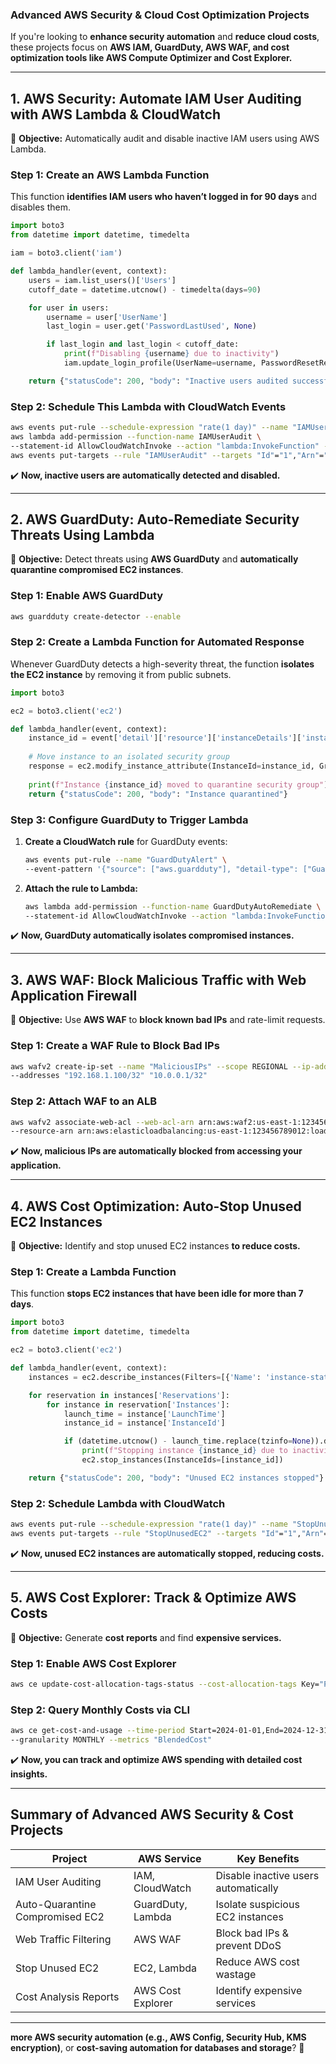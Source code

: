 ### **Advanced AWS Security & Cloud Cost Optimization Projects**  

If you're looking to **enhance security automation** and **reduce cloud costs**, these projects focus on **AWS IAM, GuardDuty, AWS WAF, and cost optimization tools like AWS Compute Optimizer and Cost Explorer.**

---

## **1. AWS Security: Automate IAM User Auditing with AWS Lambda & CloudWatch**  
🔹 **Objective:** Automatically audit and disable inactive IAM users using AWS Lambda.

### **Step 1: Create an AWS Lambda Function**  
This function **identifies IAM users who haven’t logged in for 90 days** and disables them.

```python
import boto3
from datetime import datetime, timedelta

iam = boto3.client('iam')

def lambda_handler(event, context):
    users = iam.list_users()['Users']
    cutoff_date = datetime.utcnow() - timedelta(days=90)

    for user in users:
        username = user['UserName']
        last_login = user.get('PasswordLastUsed', None)

        if last_login and last_login < cutoff_date:
            print(f"Disabling {username} due to inactivity")
            iam.update_login_profile(UserName=username, PasswordResetRequired=True)

    return {"statusCode": 200, "body": "Inactive users audited successfully"}
```

### **Step 2: Schedule This Lambda with CloudWatch Events**  
```bash
aws events put-rule --schedule-expression "rate(1 day)" --name "IAMUserAudit"
aws lambda add-permission --function-name IAMUserAudit \
--statement-id AllowCloudWatchInvoke --action "lambda:InvokeFunction" --principal events.amazonaws.com
aws events put-targets --rule "IAMUserAudit" --targets "Id"="1","Arn"="arn:aws:lambda:us-east-1:123456789012:function:IAMUserAudit"
```

✔️ **Now, inactive users are automatically detected and disabled.**

---

## **2. AWS GuardDuty: Auto-Remediate Security Threats Using Lambda**
🔹 **Objective:** Detect threats using **AWS GuardDuty** and **automatically quarantine compromised EC2 instances**.

### **Step 1: Enable AWS GuardDuty**
```bash
aws guardduty create-detector --enable
```

### **Step 2: Create a Lambda Function for Automated Response**
Whenever GuardDuty detects a high-severity threat, the function **isolates the EC2 instance** by removing it from public subnets.

```python
import boto3

ec2 = boto3.client('ec2')

def lambda_handler(event, context):
    instance_id = event['detail']['resource']['instanceDetails']['instanceId']
    
    # Move instance to an isolated security group
    response = ec2.modify_instance_attribute(InstanceId=instance_id, Groups=['sg-12345678'])
    
    print(f"Instance {instance_id} moved to quarantine security group")
    return {"statusCode": 200, "body": "Instance quarantined"}
```

### **Step 3: Configure GuardDuty to Trigger Lambda**
1. **Create a CloudWatch rule** for GuardDuty events:
   ```bash
   aws events put-rule --name "GuardDutyAlert" \
   --event-pattern '{"source": ["aws.guardduty"], "detail-type": ["GuardDuty Finding"]}'
   ```

2. **Attach the rule to Lambda:**
   ```bash
   aws lambda add-permission --function-name GuardDutyAutoRemediate \
   --statement-id AllowCloudWatchInvoke --action "lambda:InvokeFunction" --principal events.amazonaws.com
   ```

✔️ **Now, GuardDuty automatically isolates compromised instances.**  

---

## **3. AWS WAF: Block Malicious Traffic with Web Application Firewall**
🔹 **Objective:** Use **AWS WAF** to **block known bad IPs** and rate-limit requests.

### **Step 1: Create a WAF Rule to Block Bad IPs**
```bash
aws wafv2 create-ip-set --name "MaliciousIPs" --scope REGIONAL --ip-address-version IPV4 \
--addresses "192.168.1.100/32" "10.0.0.1/32"
```

### **Step 2: Attach WAF to an ALB**
```bash
aws wafv2 associate-web-acl --web-acl-arn arn:aws:waf2:us-east-1:123456789012:regional/webacl/SecurityWAF \
--resource-arn arn:aws:elasticloadbalancing:us-east-1:123456789012:loadbalancer/app/MyALB/50dc6c495c0c9188
```

✔️ **Now, malicious IPs are automatically blocked from accessing your application.**

---

## **4. AWS Cost Optimization: Auto-Stop Unused EC2 Instances**
🔹 **Objective:** Identify and stop unused EC2 instances **to reduce costs.**

### **Step 1: Create a Lambda Function**
This function **stops EC2 instances that have been idle for more than 7 days**.

```python
import boto3
from datetime import datetime, timedelta

ec2 = boto3.client('ec2')

def lambda_handler(event, context):
    instances = ec2.describe_instances(Filters=[{'Name': 'instance-state-name', 'Values': ['running']}])

    for reservation in instances['Reservations']:
        for instance in reservation['Instances']:
            launch_time = instance['LaunchTime']
            instance_id = instance['InstanceId']

            if (datetime.utcnow() - launch_time.replace(tzinfo=None)).days > 7:
                print(f"Stopping instance {instance_id} due to inactivity")
                ec2.stop_instances(InstanceIds=[instance_id])

    return {"statusCode": 200, "body": "Unused EC2 instances stopped"}
```

### **Step 2: Schedule Lambda with CloudWatch**
```bash
aws events put-rule --schedule-expression "rate(1 day)" --name "StopUnusedEC2"
aws events put-targets --rule "StopUnusedEC2" --targets "Id"="1","Arn"="arn:aws:lambda:us-east-1:123456789012:function:StopUnusedEC2"
```

✔️ **Now, unused EC2 instances are automatically stopped, reducing costs.**  

---

## **5. AWS Cost Explorer: Track & Optimize AWS Costs**
🔹 **Objective:** Generate **cost reports** and find **expensive services.**

### **Step 1: Enable AWS Cost Explorer**
```bash
aws ce update-cost-allocation-tags-status --cost-allocation-tags Key="Project", Status="Active"
```

### **Step 2: Query Monthly Costs via CLI**
```bash
aws ce get-cost-and-usage --time-period Start=2024-01-01,End=2024-12-31 \
--granularity MONTHLY --metrics "BlendedCost"
```

✔️ **Now, you can track and optimize AWS spending with detailed cost insights.**  

---

## **Summary of Advanced AWS Security & Cost Projects**
| **Project** | **AWS Service** | **Key Benefits** |
|------------|---------------|------------|
| IAM User Auditing | IAM, CloudWatch | Disable inactive users automatically |
| Auto-Quarantine Compromised EC2 | GuardDuty, Lambda | Isolate suspicious EC2 instances |
| Web Traffic Filtering | AWS WAF | Block bad IPs & prevent DDoS |
| Stop Unused EC2 | EC2, Lambda | Reduce AWS cost wastage |
| Cost Analysis Reports | AWS Cost Explorer | Identify expensive services |

---

 **more AWS security automation (e.g., AWS Config, Security Hub, KMS encryption)**, or **cost-saving automation for databases and storage**? 🚀
